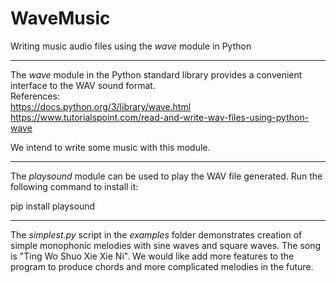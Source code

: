 # WaveMusic
Writing music audio files using the *wave* module in Python  

----
The *wave* module in the Python standard library provides a convenient interface to the WAV sound format.  
References:  
<https://docs.python.org/3/library/wave.html>  
<https://www.tutorialspoint.com/read-and-write-wav-files-using-python-wave>  

We intend to write some music with this module.  

----

The *playsound* module can be used to play the WAV file generated. Run the following command to install it:

  pip install playsound

----

The *simplest.py* script in the *examples* folder demonstrates creation of simple monophonic melodies with sine waves and square waves. The song is "Ting Wo Shuo Xie Xie Ni". We would like add more features to the program to produce chords and more complicated melodies in the future.  
